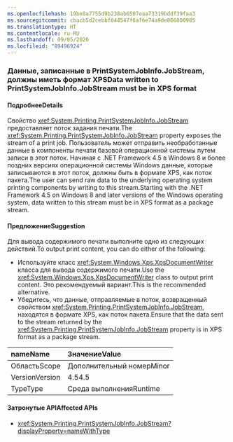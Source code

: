 ```yaml
---
ms.openlocfilehash: 19be8a7755d9b238ab6507eaa73319bddf39faa3
ms.sourcegitcommit: cbacb5d2cebbf044547f6af6e74a9de866800985
ms.translationtype: HT
ms.contentlocale: ru-RU
ms.lasthandoff: 09/05/2020
ms.locfileid: "89496924"
---
```

### <a name="data-written-to-printsystemjobinfojobstream-must-be-in-xps-format"></a><span data-ttu-id="4c059-101">Данные, записанные в PrintSystemJobInfo.JobStream, должны иметь формат XPS</span><span class="sxs-lookup"><span data-stu-id="4c059-101">Data written to PrintSystemJobInfo.JobStream must be in XPS format</span></span>

#### <a name="details"></a><span data-ttu-id="4c059-102">Подробнее</span><span class="sxs-lookup"><span data-stu-id="4c059-102">Details</span></span>

<span data-ttu-id="4c059-103">Свойство <xref:System.Printing.PrintSystemJobInfo.JobStream> предоставляет поток задания печати.</span><span class="sxs-lookup"><span data-stu-id="4c059-103">The <xref:System.Printing.PrintSystemJobInfo.JobStream> property exposes the stream of a print job.</span></span> <span data-ttu-id="4c059-104">Пользователь может отправить необработанные данные в компоненты печати базовой операционной системы путем записи в этот поток. Начиная с .NET Framework 4.5 в Windows 8 и более поздних версиях операционной системы Windows данные, которые записываются в этот поток, должны быть в формате XPS, как поток пакета.</span><span class="sxs-lookup"><span data-stu-id="4c059-104">The user can send raw data to the underlying operating system printing components by writing to this stream.Starting with the .NET Framework 4.5 on Windows 8 and later versions of the Windows operating system, data written to this stream must be in XPS format as a package stream.</span></span>

#### <a name="suggestion"></a><span data-ttu-id="4c059-105">Предложение</span><span class="sxs-lookup"><span data-stu-id="4c059-105">Suggestion</span></span>

<span data-ttu-id="4c059-106">Для вывода содержимого печати выполните одно из следующих действий.</span><span class="sxs-lookup"><span data-stu-id="4c059-106">To output print content, you can do either of the following:</span></span><ul><li><span data-ttu-id="4c059-107">Используйте класс <xref:System.Windows.Xps.XpsDocumentWriter> класса для вывода содержимого печати.</span><span class="sxs-lookup"><span data-stu-id="4c059-107">Use the <xref:System.Windows.Xps.XpsDocumentWriter> class to output print content.</span></span> <span data-ttu-id="4c059-108">Это рекомендуемый вариант.</span><span class="sxs-lookup"><span data-stu-id="4c059-108">This is the recommended alternative.</span></span></li><li><span data-ttu-id="4c059-109">Убедитесь, что данные, отправляемые в поток, возвращенный свойством <xref:System.Printing.PrintSystemJobInfo.JobStream>, находятся в формате XPS, как поток пакета.</span><span class="sxs-lookup"><span data-stu-id="4c059-109">Ensure that the data sent to the stream returned by the <xref:System.Printing.PrintSystemJobInfo.JobStream> property is in XPS format as a package stream.</span></span></li></ul>

| <span data-ttu-id="4c059-110">name</span><span class="sxs-lookup"><span data-stu-id="4c059-110">Name</span></span>    | <span data-ttu-id="4c059-111">Значение</span><span class="sxs-lookup"><span data-stu-id="4c059-111">Value</span></span>       |
|:--------|:------------|
| <span data-ttu-id="4c059-112">Область</span><span class="sxs-lookup"><span data-stu-id="4c059-112">Scope</span></span>   |<span data-ttu-id="4c059-113">Дополнительный номер</span><span class="sxs-lookup"><span data-stu-id="4c059-113">Minor</span></span>|
|<span data-ttu-id="4c059-114">Version</span><span class="sxs-lookup"><span data-stu-id="4c059-114">Version</span></span>|<span data-ttu-id="4c059-115">4.5</span><span class="sxs-lookup"><span data-stu-id="4c059-115">4.5</span></span>|
|<span data-ttu-id="4c059-116">Type</span><span class="sxs-lookup"><span data-stu-id="4c059-116">Type</span></span>|<span data-ttu-id="4c059-117">Среда выполнения</span><span class="sxs-lookup"><span data-stu-id="4c059-117">Runtime</span></span>|

#### <a name="affected-apis"></a><span data-ttu-id="4c059-118">Затронутые API</span><span class="sxs-lookup"><span data-stu-id="4c059-118">Affected APIs</span></span>

- <xref:System.Printing.PrintSystemJobInfo.JobStream?displayProperty=nameWithType>

<!--

#### Affected APIs

- `P:System.Printing.PrintSystemJobInfo.JobStream`

-->
